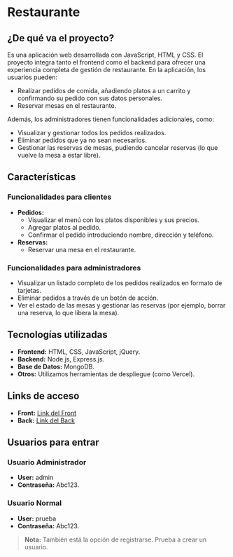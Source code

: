 # Restaurante

## ¿De qué va el proyecto?

Es una aplicación web desarrollada con JavaScript, HTML y CSS. El proyecto integra tanto el frontend como el backend para ofrecer una experiencia completa de gestión de restaurante. En la aplicación, los usuarios pueden:
- Realizar pedidos de comida, añadiendo platos a un carrito y confirmando su pedido con sus datos personales.
- Reservar mesas en el restaurante.

Además, los administradores tienen funcionalidades adicionales, como:
- Visualizar y gestionar todos los pedidos realizados.
- Eliminar pedidos que ya no sean necesarios.
- Gestionar las reservas de mesas, pudiendo cancelar reservas (lo que vuelve la mesa a estar libre).

## Características

### Funcionalidades para clientes
- **Pedidos:** 
  - Visualizar el menú con los platos disponibles y sus precios.
  - Agregar platos al pedido.
  - Confirmar el pedido introduciendo nombre, dirección y teléfono.
- **Reservas:**
  - Reservar una mesa en el restaurante.
  
### Funcionalidades para administradores
- Visualizar un listado completo de los pedidos realizados en formato de tarjetas.
- Eliminar pedidos a través de un botón de acción.
- Ver el estado de las mesas y gestionar las reservas (por ejemplo, borrar una reserva, lo que libera la mesa).

## Tecnologías utilizadas

- **Frontend:** HTML, CSS, JavaScript, jQuery.
- **Backend:** Node.js, Express.js.
- **Base de Datos:** MongoDB.
- **Otros:** Utilizamos herramientas de despliegue (como Vercel).

## Links de acceso

- **Front:** [Link del Front](https://frontdiabolico.vercel.app/)
- **Back:** [Link del Back](https://ejercicio-git-restaurante-back.vercel.app/)

## Usuarios para entrar

### Usuario Administrador
- **User:** admin  
- **Contraseña:** Abc123.

### Usuario Normal
- **User:** prueba  
- **Contraseña:** Abc123.

> **Nota:** También está la opción de registrarse. Prueba a crear un usuario.
